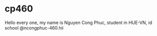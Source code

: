 # cp460
Hello every one, my name is Nguyen Cong Phuc, student in HUE-VN, id school @ncongphuc-460.hii
